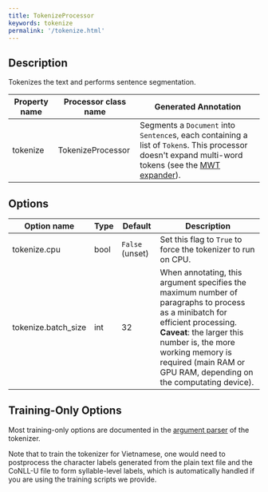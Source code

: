 ```yaml
---
title: TokenizeProcessor
keywords: tokenize
permalink: '/tokenize.html'
---
```


## Description

Tokenizes the text and performs sentence segmentation. 

| Property name | Processor class name | Generated Annotation |
| --- | --- | --- |
| tokenize | TokenizeProcessor | Segments a `Document` into `Sentence`s, each containing a list of `Token`s. This processor doesn't expand multi-word tokens (see the [MWT expander](/mwt.html)). | 

## Options

| Option name | Type | Default | Description |
| --- | --- | --- | --- |
| tokenize.cpu | bool | `False` (unset) | Set this flag to `True` to force the tokenizer to run on CPU. |
| tokenize.batch_size | int | 32 | When annotating, this argument specifies the maximum number of paragraphs to process as a minibatch for efficient processing. <br>**Caveat**: the larger this number is, the more working memory is required (main RAM or GPU RAM, depending on the computating device). |

## Training-Only Options

Most training-only options are documented in the [argument parser](https://github.com/stanfordnlp/stanfordnlp/blob/master/stanfordnlp/models/tokenizer.py#L12) of the tokenizer.

Note that to train the tokenizer for Vietnamese, one would need to postprocess the character labels generated from the plain text file and the CoNLL-U file to form syllable-level labels, which is automatically handled if you are using the training scripts we provide.
